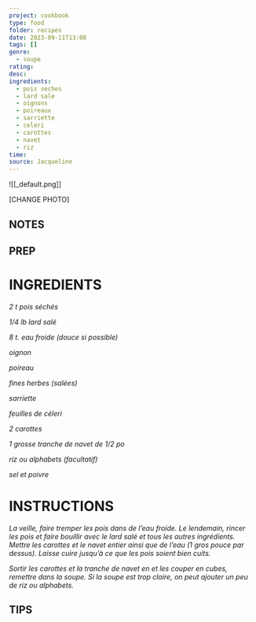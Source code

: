 ```yaml
---
project: cookbook
type: food
folder: recipes
date: 2023-09-11T13:08
tags: []
genre:
  - soupe
rating: 
desc: 
ingredients:
  - pois seches
  - lard sale
  - oignons
  - poireaux
  - sarriette
  - celeri
  - carottes
  - navet
  - riz
time: 
source: Jacqueline
---
```


![[_default.png]]

[CHANGE PHOTO]


## NOTES




## PREP


# INGREDIENTS

_2 t pois séchés_

_1/4 lb lard salé_

_8 t. eau froide (douce si possible)_

_oignon_

_poireau_

_fines herbes (salées)_

_sarriette_

_feuilles de céleri_

_2 carottes_

_1 grosse tranche de navet de 1/2 po_

_riz ou alphabets (facultatif)_

_sel et poivre_


# INSTRUCTIONS

_La veille, faire tremper les pois dans de l’eau_
_froide. Le lendemain, rincer les pois et faire_
_bouillir avec le lard salé et tous les autres_
_ingrédients. Mettre les carottes et le navet_
_entier ainsi que de l’eau (1 gros pouce par_
_dessus). Laisse cuire jusqu’à ce que les pois_
_soient bien cuits._

_Sortir les carottes et la tranche de navet en_
_et les couper en cubes, remettre dans la_
_soupe. Si la soupe est trop claire, on peut_
_ajouter un peu de riz ou alphabets._


## TIPS



